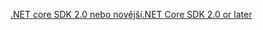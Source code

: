 [<span data-ttu-id="c84c1-101">.NET core SDK 2.0 nebo novější</span><span class="sxs-lookup"><span data-stu-id="c84c1-101">.NET Core SDK 2.0 or later</span></span>](https://www.microsoft.com/net/download)
